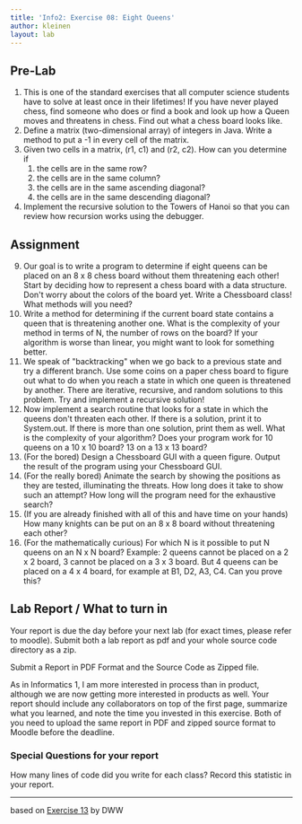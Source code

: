 ```yaml
---
title: 'Info2: Exercise 08: Eight Queens'
author: kleinen
layout: lab
---
```

## Pre-Lab
1. This is one of the standard exercises that all computer science students have to solve at least once in their lifetimes! If you have never played chess, find someone who does or find a book and look up how a Queen moves and threatens in chess. Find out what a chess board looks like.
2. Define a matrix (two-dimensional array) of integers in Java. Write a method to put a -1 in every cell of the matrix.
3. Given two cells in a matrix, (r1, c1) and (r2, c2). How can you determine if
      1. the cells are in the same row?
      2. the cells are in the same column?
      3. the cells are in the same ascending diagonal?
      4. the cells are in the same descending diagonal?
4. Implement the recursive solution to the Towers of Hanoi so that you can review how recursion works using the debugger.

## Assignment
9. Our goal is to write a program to determine if eight queens can be placed on an 8 x 8 chess board without them threatening each other! Start by deciding how to represent a chess board with a data structure. Don't worry about the colors of the board yet. Write a Chessboard class! What methods  will you need?
9. Write a method for determining if the current board  state contains a queen that is threatening another one. What is the complexity of your method in terms  of N, the number of rows on the board? If your algorithm is worse than linear, you might want to look for something better.
9. We speak of "backtracking" when we go back to a previous state and try a different branch. Use some coins on a paper chess board to figure out what to do when you reach a state in which one queen is threatened by another. There are iterative, recursive, and random solutions to this problem. Try and implement a recursive solution!
9. Now implement a search routine that looks for a state in which the queens don't threaten each other. If there is a solution, print it to System.out. If there is more than one solution, print them as well.  What is the complexity of your algorithm? Does your program work for 10 queens on a 10 x 10 board? 13 on a 13 x 13 board?
9. (For the bored) Design a Chessboard GUI with a queen figure. Output the result of the program using your Chessboard GUI.
9. (For the really bored) Animate the search by showing the positions as they are tested, illuminating the threats. How long does it take to show such an attempt? How long will the program need for the exhaustive search?
9. (If you are already finished with all of this and have time on your hands) How many knights can be put on an 8 x 8 board without threatening each other?
9. (For the mathematically curious) For which N is it possible to put N queens on an N x N board? Example: 2 queens cannot be placed on a 2 x 2 board, 3 cannot be placed on a 3 x 3 board. But 4 queens can be placed on a 4 x 4 board, for example at B1, D2, A3, C4. Can you prove this?


## Lab Report / What to turn in

Your report is due the day before your next lab (for exact times, please refer to moodle).
Submit both a lab report as pdf and your whole source code directory as a zip.

Submit a Report in PDF Format and the Source Code as Zipped file.

As in Informatics 1, I am more interested in process than in product,
although we are now getting more interested in products as well.
Your report should include any collaborators on top of the first page,
summarize what you learned,
and note the time you invested in this exercise.
Both of you need to upload the same report in PDF and zipped source format to Moodle before the
deadline.

### Special Questions for your report
How many lines of code did you write for each class? Record this statistic in your report.

----

based on [Exercise 13](http://people.f4.htw-berlin.de/~weberwu/info2/labs/ExerD.shtml) by DWW
